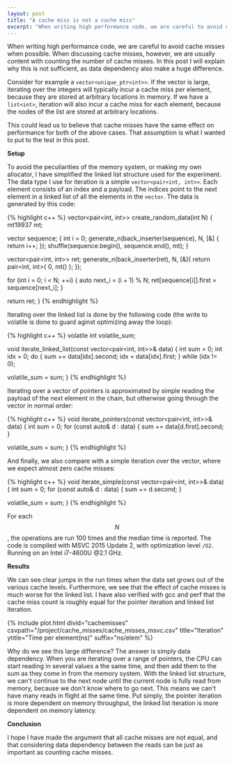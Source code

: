 ```yaml
---
layout: post
title: "A cache miss is not a cache miss"
excerpt: "When writing high performance code, we are careful to avoid cache misses when possible. When discussing cache misses, however, we are usually content with counting the number of cache misses. In this post I will explain why this is not sufficient, as data dependency also make a huge difference."
---
```


When writing high performance code, we are careful to avoid cache misses when possible. When discussing cache misses, however, we are usually content with counting the number of cache misses. In this post I will explain why this is not sufficient, as data dependency also make a huge difference.

Consider for example a <code>vector&lt;unique_ptr&lt;int&gt;&gt;</code>. If the vector is large, iterating over the integers will typically incur a cache miss per element, because they are stored at arbitrary locations in memory. If we have a <code>list&lt;int&gt;</code>, iteration will also incur a cache miss for each element, because the nodes of the list are stored at arbitrary locations.

This could lead us to believe that cache misses have the same effect on performance for both of the above cases. That assumption is what I wanted to put to the test in this post.

**Setup**

To avoid the peculiarities of the memory system, or making my own allocator, I have simplified the linked list structure used for the experiment. The data type I use for iteration is a simple <code>vector&lt;pair&lt;int, int&gt;&gt;</code>. Each element consists of an index and a payload. The indices point to the next element in a linked list of all the elements in the <code>vector</code>. The data is generated by this code:

{% highlight c++ %}
vector<pair<int, int>> create_random_data(int N) {
  mt19937 mt;

  vector<int> sequence;
  {
    int i = 0;
    generate_n(back_inserter(sequence), N, [&] { return i++; });
    shuffle(sequence.begin(), sequence.end(), mt);
  }
  

  vector<pair<int, int>> ret;
  generate_n(back_inserter(ret), N, [&]{ return pair<int, int>{ 0, mt() }; });

  for (int i = 0; i < N; ++i) {
    auto next_i = (i + 1) % N;
    ret[sequence[i]].first = sequence[next_i];
  }

  return ret;
}
{% endhighlight %}

Iterating over the linked list is done by the following code (the write to volatile is done to guard aginst optimizing away the loop):

{% highlight c++ %}
volatile int volatile_sum;

void iterate_linked_list(const vector<pair<int, int>>& data) {
  int sum = 0;
  int idx = 0;
  do {
    sum += data[idx].second;
    idx = data[idx].first;
  } while (idx != 0);

  volatile_sum = sum;
}
{% endhighlight %}

Iterating over a vector of pointers is approximated by simple reading the payload of the next element in the chain, but otherwise going through the vector in normal order:

{% highlight c++ %}
void iterate_pointers(const vector<pair<int, int>>& data) {
  int sum = 0;
  for (const auto& d : data) {
    sum += data[d.first].second;
  }

  volatile_sum = sum;
}
{% endhighlight %}

And finally, we also compare with a simple iteration over the vector, where we expect almost zero cache misses:

{% highlight c++ %}
void iterate_simple(const vector<pair<int, int>>& data) {
  int sum = 0;
  for (const auto& d : data) {
    sum += d.second;
  }

  volatile_sum = sum;
}
{% endhighlight %}

For each $$N$$, the operations are run 100 times and the median time is reported. The code is compiled with MSVC 2015 Update 2, with optimization level <code>/O2</code>. Running on an Intel i7-4600U @2.1 GHz.

**Results**

We can see clear jumps in the run times when the data set grows out of the various cache levels. Furthermore, we see that the effect of cache misses is much worse for the linked list. I have also verified with gcc and perf that the cache miss count is roughly equal for the pointer iteration and linked list iteration.

{% include plot.html divid="cachemisses" csvpath="/project/cache_misses/cache_misses_msvc.csv" title="Iteration" ytitle="Time per element(ns)" suffix="ns/elem" %}

Why do we see this large difference? The answer is simply data dependency. When you are iterating over a range of pointers, the CPU can start reading in several values a the same time, and then add them to the sum as they come in from the memory system. With the linked list structure, we can't continue to the next node until the current node is fully read from memory, because we don't know where to go next. This means we can't have many reads in flight at the same time. Put simply, the pointer iteration is more dependent on memory throughput, the linked list iteration is more dependent on memory latency.

**Conclusion**

I hope I have made the argument that all cache misses are not equal, and that considering data dependency between the reads can be just as important as counting cache misses.